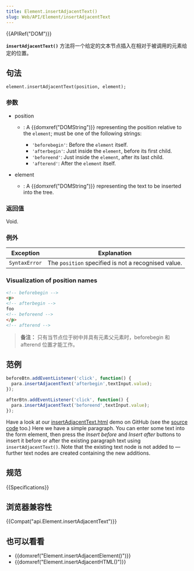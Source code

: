 ```yaml
---
title: Element.insertAdjacentText()
slug: Web/API/Element/insertAdjacentText
---
```


{{APIRef("DOM")}}

**`insertAdjacentText()`** 方法将一个给定的文本节点插入在相对于被调用的元素给定的位置。

## 句法

```
element.insertAdjacentText(position, element);
```

### 参数

- position

  - : A {{domxref("DOMString")}} representing the position relative to the `element`; must be one of the following strings:

    - `'beforebegin'`: Before the `element` itself.
    - `'afterbegin'`: Just inside the `element`, before its first child.
    - `'beforeend'`: Just inside the `element`, after its last child.
    - `'afterend'`: After the `element` itself.

- element
  - : A {{domxref("DOMString")}} representing the text to be inserted into the tree.

### 返回值

Void.

### 例外

| Exception     | Explanation                                         |
| ------------- | --------------------------------------------------- |
| `SyntaxError` | The `position` specified is not a recognised value. |

### Visualization of position names

```html
<!-- beforebegin -->
<p>
<!-- afterbegin -->
foo
<!-- beforeend -->
</p>
<!-- afterend -->
```

> **备注：** 只有当节点位于树中并具有元素父元素时，beforebegin 和 afterend 位置才能工作。

## 范例

```js
beforeBtn.addEventListener('click', function() {
  para.insertAdjacentText('afterbegin',textInput.value);
});

afterBtn.addEventListener('click', function() {
  para.insertAdjacentText('beforeend',textInput.value);
});
```

Have a look at our [insertAdjacentText.html](https://mdn.github.io/dom-examples/insert-adjacent/insertAdjacentText.html) demo on GitHub (see the [source code](https://github.com/mdn/dom-examples/blob/master/insert-adjacent/insertAdjacentText.html) too.) Here we have a simple paragraph. You can enter some text into the form element, then press the _Insert before_ and _Insert after_ buttons to insert it before or after the existing paragraph text using `insertAdjacentText()`. Note that the existing text node is not added to — further text nodes are created containing the new additions.

## 规范

{{Specifications}}

## 浏览器兼容性

{{Compat("api.Element.insertAdjacentText")}}

## 也可以看看

- {{domxref("Element.insertAdjacentElement()")}}
- {{domxref("Element.insertAdjacentHTML()")}}
